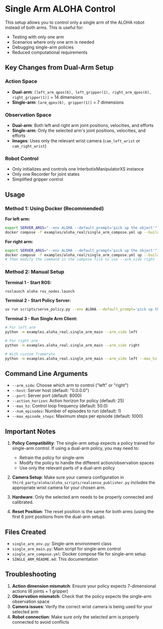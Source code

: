 # Single Arm ALOHA Control

This setup allows you to control only a single arm of the ALOHA robot instead of both arms. This is useful for:

- Testing with only one arm
- Scenarios where only one arm is needed
- Debugging single-arm policies
- Reduced computational requirements

## Key Changes from Dual-Arm Setup

### Action Space
- **Dual-arm**: `[left_arm_qpos(6), left_gripper(1), right_arm_qpos(6), right_gripper(1)]` = 14 dimensions
- **Single-arm**: `[arm_qpos(6), gripper(1)]` = 7 dimensions

### Observation Space
- **Dual-arm**: Both left and right arm joint positions, velocities, and efforts
- **Single-arm**: Only the selected arm's joint positions, velocities, and efforts
- **Images**: Uses only the relevant wrist camera (`cam_left_wrist` or `cam_right_wrist`)

### Robot Control
- Only initializes and controls one InterbotixManipulatorXS instance
- Only one Recorder for joint states
- Simplified gripper control

## Usage

### Method 1: Using Docker (Recommended)

**For left arm:**
```bash
export SERVER_ARGS="--env ALOHA --default_prompt='pick up the object'"
docker compose -f examples/aloha_real/single_arm_compose.yml up --build
```

**For right arm:**
```bash
export SERVER_ARGS="--env ALOHA --default_prompt='pick up the object'"
docker compose -f examples/aloha_real/single_arm_compose.yml up --build
# Then modify the command in the compose file to use --arm_side right
```

### Method 2: Manual Setup

**Terminal 1 - Start ROS:**
```bash
roslaunch aloha ros_nodes.launch
```

**Terminal 2 - Start Policy Server:**
```bash
uv run scripts/serve_policy.py --env ALOHA --default_prompt='pick up the object'
```

**Terminal 3 - Run Single Arm Client:**
```bash
# For left arm
python -m examples.aloha_real.single_arm_main --arm_side left

# For right arm  
python -m examples.aloha_real.single_arm_main --arm_side right

# With custom framerate
python -m examples.aloha_real.single_arm_main --arm_side left --max_hz 30
```

## Command Line Arguments

- `--arm_side`: Choose which arm to control ("left" or "right")
- `--host`: Server host (default: "0.0.0.0")
- `--port`: Server port (default: 8000)
- `--action_horizon`: Action horizon for policy (default: 25)
- `--max_hz`: Control loop frequency (default: 50.0)
- `--num_episodes`: Number of episodes to run (default: 1)
- `--max_episode_steps`: Maximum steps per episode (default: 1000)

## Important Notes

1. **Policy Compatibility**: The single-arm setup expects a policy trained for single-arm control. If using a dual-arm policy, you may need to:
   - Retrain the policy for single-arm
   - Modify the policy to handle the different action/observation spaces
   - Use only the relevant parts of a dual-arm policy

2. **Camera Setup**: Make sure your camera configuration in `third_party/aloha/aloha_scripts/realsense_publisher.py` includes the appropriate wrist camera for your chosen arm.

3. **Hardware**: Only the selected arm needs to be properly connected and calibrated.

4. **Reset Position**: The reset position is the same for both arms (using the first 6 joint positions from the dual-arm setup).

## Files Created

- `single_arm_env.py`: Single-arm environment class
- `single_arm_main.py`: Main script for single-arm control
- `single_arm_compose.yml`: Docker compose file for single-arm setup
- `SINGLE_ARM_README.md`: This documentation

## Troubleshooting

1. **Action dimension mismatch**: Ensure your policy expects 7-dimensional actions (6 joints + 1 gripper)
2. **Observation mismatch**: Check that the policy expects the single-arm observation space
3. **Camera issues**: Verify the correct wrist camera is being used for your selected arm
4. **Robot connection**: Make sure only the selected arm is properly connected to avoid conflicts
